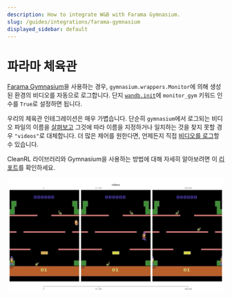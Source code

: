 ```yaml
---
description: How to integrate W&B with Farama Gymnasium.
slug: /guides/integrations/farama-gymnasium
displayed_sidebar: default
---
```


# 파라마 체육관

[Farama Gymnasium](https://gymnasium.farama.org/#)을 사용하는 경우, `gymnasium.wrappers.Monitor`에 의해 생성된 환경의 비디오를 자동으로 로그합니다. 단지 [`wandb.init`](../../../ref/python/init.md)에 `monitor_gym` 키워드 인수를 `True`로 설정하면 됩니다.

우리의 체육관 인테그레이션은 매우 가볍습니다. 단순히 `gymnasium`에서 로그되는 비디오 파일의 이름을 [살펴보고](https://github.com/wandb/wandb/blob/c5fe3d56b155655980611d32ef09df35cd336872/wandb/integration/gym/__init__.py#LL69C67-L69C67) 그것에 따라 이름을 지정하거나 일치하는 것을 찾지 못할 경우 `"videos"`로 대체합니다. 더 많은 제어를 원한다면, 언제든지 직접 [비디오를 로그](../../track/log/media.md)할 수 있습니다.

CleanRL 라이브러리와 Gymnasium을 사용하는 방법에 대해 자세히 알아보려면 이 [리포트](https://wandb.ai/raph-test/cleanrltest/reports/Mario-Bros-but-with-AI-Gymnasium-and-CleanRL---Vmlldzo0NTcxNTcw)를 확인하세요.

![](/images/integrations/gymnasium.png)